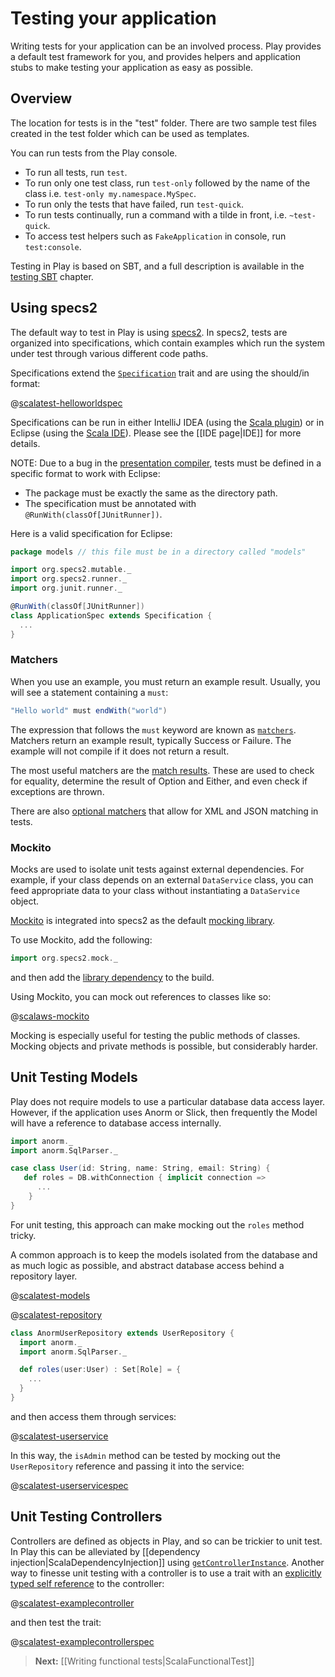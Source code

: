 <!--- Copyright (C) 2009-2013 Typesafe Inc. <http://www.typesafe.com> -->
# Testing your application

Writing tests for your application can be an involved process.  Play provides a default test framework for you, and provides helpers and application stubs to make testing your application as easy as possible.

## Overview

The location for tests is in the "test" folder.  There are two sample test files created in the test folder which can be used as templates.

You can run tests from the Play console.

* To run all tests, run `test`.
* To run only one test class, run `test-only` followed by the name of the class i.e. `test-only my.namespace.MySpec`.
* To run only the tests that have failed, run `test-quick`.
* To run tests continually, run a command with a tilde in front, i.e. `~test-quick`.
* To access test helpers such as `FakeApplication` in console, run `test:console`.

Testing in Play is based on SBT, and a full description is available in the [testing SBT](http://www.scala-sbt.org/0.13.0/docs/Detailed-Topics/Testing) chapter.

## Using specs2

The default way to test in Play is using [specs2](http://etorreborre.github.io/specs2/).  In specs2, tests are organized into specifications, which contain examples which run the system under test through various different code paths.

Specifications extend the [`Specification`](http://etorreborre.github.io/specs2/api/SPECS2-2.2/index.html#org.specs2.mutable.Specification) trait and are using the should/in format:

@[scalatest-helloworldspec](code/HelloWorldSpec.scala)

Specifications can be run in either IntelliJ IDEA (using the [Scala plugin](http://blog.jetbrains.com/scala/)) or in Eclipse (using the [Scala IDE](http://scala-ide.org/)).  Please see the [[IDE page|IDE]] for more details.

NOTE: Due to a bug in the [presentation compiler](https://scala-ide-portfolio.assembla.com/spaces/scala-ide/support/tickets/1001843-specs2-tests-with-junit-runner-are-not-recognized-if-there-is-package-directory-mismatch#/activity/ticket:), tests must be defined in a specific format to work with Eclipse:

* The package must be exactly the same as the directory path.
* The specification must be annotated with `@RunWith(classOf[JUnitRunner])`.

Here is a valid specification for Eclipse:

```scala
package models // this file must be in a directory called "models"

import org.specs2.mutable._
import org.specs2.runner._
import org.junit.runner._

@RunWith(classOf[JUnitRunner])
class ApplicationSpec extends Specification {
  ...
}
```

### Matchers

When you use an example, you must return an example result. Usually, you will see a statement containing a `must`:

```scala
"Hello world" must endWith("world")
```

The expression that follows the `must` keyword are known as [`matchers`](http://etorreborre.github.io/specs2/guide/org.specs2.guide.Matchers.html). Matchers return an example result, typically Success or Failure.  The example will not compile if it does not return a result.

The most useful matchers are the [match results](http://etorreborre.github.io/specs2/guide/org.specs2.guide.Matchers.html#Match+results).  These are used to check for equality, determine the result of Option and Either, and even check if exceptions are thrown.

There are also [optional matchers](http://etorreborre.github.io/specs2/guide/org.specs2.guide.Matchers.html#Optional) that allow for XML and JSON matching in tests.

### Mockito

Mocks are used to isolate unit tests against external dependencies.  For example, if your class depends on an external `DataService` class, you can feed appropriate data to your class without instantiating a `DataService` object.

[Mockito](https://code.google.com/p/mockito/) is integrated into specs2 as the default [mocking library](http://etorreborre.github.io/specs2/guide/org.specs2.guide.Matchers.html#Mock+expectations).

To use Mockito, add the following:

```scala
import org.specs2.mock._
```

and then add the [library dependency](http://mvnrepository.com/artifact/org.mockito/mockito-core) to the build.

Using Mockito, you can mock out references to classes like so:

@[scalaws-mockito](code/ExampleMockitoSpec.scala)

Mocking is especially useful for testing the public methods of classes.  Mocking objects and private methods is possible, but considerably harder.

## Unit Testing Models

Play does not require models to use a particular database data access layer.  However, if the application uses Anorm or Slick, then frequently the Model will have a reference to database access internally.

```scala
import anorm._
import anorm.SqlParser._

case class User(id: String, name: String, email: String) {
   def roles = DB.withConnection { implicit connection =>
      ...
    }
}
```

For unit testing, this approach can make mocking out the `roles` method tricky.

A common approach is to keep the models isolated from the database and as much logic as possible, and abstract database access behind a repository layer.

@[scalatest-models](code/models/User.scala)

@[scalatest-repository](code/services/UserRepository.scala)

```scala
class AnormUserRepository extends UserRepository {
  import anorm._
  import anorm.SqlParser._

  def roles(user:User) : Set[Role] = {
    ...
  }
}
```

and then access them through services:

@[scalatest-userservice](code/services/UserService.scala)

In this way, the `isAdmin` method can be tested by mocking out the `UserRepository` reference and passing it into the service:

@[scalatest-userservicespec](code/UserServiceSpec.scala)

## Unit Testing Controllers

Controllers are defined as objects in Play, and so can be trickier to unit test.  In Play this can be alleviated by [[dependency injection|ScalaDependencyInjection]] using [`getControllerInstance`](api/scala/index.html#play.api.GlobalSettings@getControllerInstance).  Another way to finesse unit testing with a controller is to use a trait with an [explicitly typed self reference](http://www.naildrivin5.com/scalatour/wiki_pages/ExplcitlyTypedSelfReferences) to the controller:

@[scalatest-examplecontroller](code/ExampleControllerSpec.scala)

and then test the trait:

@[scalatest-examplecontrollerspec](code/ExampleControllerSpec.scala)

> **Next:** [[Writing functional tests|ScalaFunctionalTest]]

